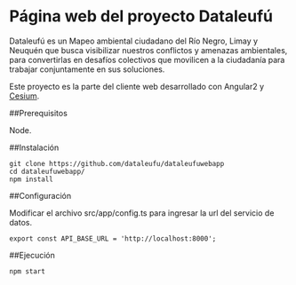 # Página web del proyecto Dataleufú

Dataleufú es un Mapeo ambiental ciudadano del Río Negro, Limay y Neuquén que busca visibilizar nuestros conflictos y amenazas ambientales, para convertirlas en desafíos colectivos que movilicen a la ciudadanía para trabajar conjuntamente en sus soluciones.

Este proyecto es la parte del cliente web desarrollado con Angular2 y [Cesium](https://cesiumjs.org/).

##Prerequisitos

Node.

##Instalación

```
git clone https://github.com/dataleufu/dataleufuwebapp
cd dataleufuwebapp/
npm install
```

##Configuración

Modificar el archivo src/app/config.ts para ingresar la url del servicio de datos.

```
export const API_BASE_URL = 'http://localhost:8000';
```

##Ejecución

```
npm start
```


